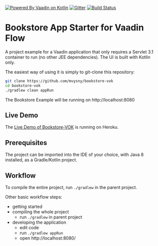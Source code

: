 [![Powered By Vaadin on Kotlin](http://vaadinonkotlin.eu/iconography/vok_badge.svg)](http://vaadinonkotlin.eu)
[![Gitter](https://badges.gitter.im/Join%20Chat.svg)](https://gitter.im/vaadin-flow/Lobby#?utm_source=badge&utm_medium=badge&utm_campaign=pr-badge)
[![Build Status](https://travis-ci.org/mvysny/bookstore-vok.svg?branch=master)](https://travis-ci.org/mvysny/bookstore-vok)

# Bookstore App Starter for Vaadin Flow

A project example for a Vaadin application that only requires a Servlet 3.1 container to run (no other JEE dependencies). The UI is built with Kotlin only.

The easiest way of using it is simply to git-clone this repository:

```bash
git clone https://github.com/mvysny/bookstore-vok
cd bookstore-vok
./gradlew clean appRun
```

The Bookstore Example will be running on http://localhost:8080

## Live Demo

The [Live Demo of Bookstore-VOK](https://bookstore-vok.herokuapp.com/) is running on Heroku.

## Prerequisites

The project can be imported into the IDE of your choice, with Java 8 installed, as a Gradle/Kotlin project.

## Workflow

To compile the entire project, run `./gradlew` in the parent project.

Other basic workflow steps:

- getting started
- compiling the whole project
  - run `./gradlew` in parent project
- developing the application
  - edit code
  - run `./gradlew appRun`
  - open http://localhost:8080/

